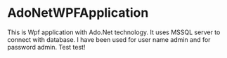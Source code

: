 # AdoNetWPFApplication
This is Wpf application with Ado.Net technology. It uses MSSQL server to connect with database. I have been used for user name admin and for password admin. Test test!

